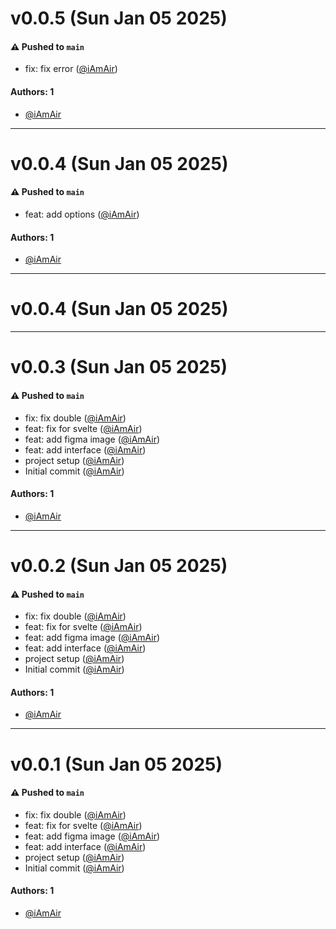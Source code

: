 # v0.0.5 (Sun Jan 05 2025)

#### ⚠️ Pushed to `main`

- fix: fix error ([@iAmAir](https://github.com/iAmAir))

#### Authors: 1

- [@iAmAir](https://github.com/iAmAir)

---

# v0.0.4 (Sun Jan 05 2025)

#### ⚠️ Pushed to `main`

- feat: add options ([@iAmAir](https://github.com/iAmAir))

#### Authors: 1

- [@iAmAir](https://github.com/iAmAir)

---

# v0.0.4 (Sun Jan 05 2025)



---

# v0.0.3 (Sun Jan 05 2025)

#### ⚠️ Pushed to `main`

- fix: fix double ([@iAmAir](https://github.com/iAmAir))
- feat: fix for svelte ([@iAmAir](https://github.com/iAmAir))
- feat: add figma image ([@iAmAir](https://github.com/iAmAir))
- feat: add interface ([@iAmAir](https://github.com/iAmAir))
- project setup ([@iAmAir](https://github.com/iAmAir))
- Initial commit ([@iAmAir](https://github.com/iAmAir))

#### Authors: 1

- [@iAmAir](https://github.com/iAmAir)

---

# v0.0.2 (Sun Jan 05 2025)

#### ⚠️ Pushed to `main`

- fix: fix double ([@iAmAir](https://github.com/iAmAir))
- feat: fix for svelte ([@iAmAir](https://github.com/iAmAir))
- feat: add figma image ([@iAmAir](https://github.com/iAmAir))
- feat: add interface ([@iAmAir](https://github.com/iAmAir))
- project setup ([@iAmAir](https://github.com/iAmAir))
- Initial commit ([@iAmAir](https://github.com/iAmAir))

#### Authors: 1

- [@iAmAir](https://github.com/iAmAir)

---

# v0.0.1 (Sun Jan 05 2025)

#### ⚠️ Pushed to `main`

- fix: fix double ([@iAmAir](https://github.com/iAmAir))
- feat: fix for svelte ([@iAmAir](https://github.com/iAmAir))
- feat: add figma image ([@iAmAir](https://github.com/iAmAir))
- feat: add interface ([@iAmAir](https://github.com/iAmAir))
- project setup ([@iAmAir](https://github.com/iAmAir))
- Initial commit ([@iAmAir](https://github.com/iAmAir))

#### Authors: 1

- [@iAmAir](https://github.com/iAmAir)
